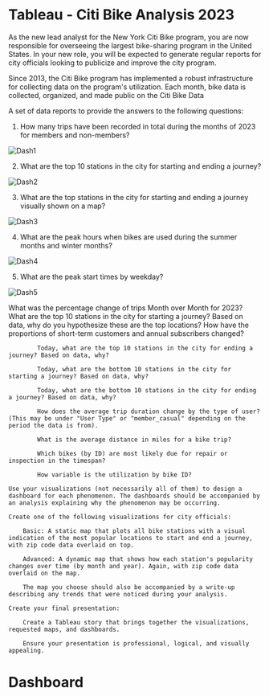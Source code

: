 # Tableau - Citi Bike Analysis 2023

As the new lead analyst for the New York Citi Bike program, you are now responsible for overseeing the largest bike-sharing program in the United States. In your new role, you will be expected to generate regular reports for city officials looking to publicize and improve the city program.

Since 2013, the Citi Bike program has implemented a robust infrastructure for collecting data on the program's utilization. Each month, bike data is collected, organized, and made public on the Citi Bike Data

A set of data reports to provide the answers to the following questions:
1. How many trips have been recorded in total during the months of 2023 for members and non-members?

![Dash1](https://github.com/margoberry17/18-Tableau/assets/136475202/b1c835ea-ec8d-4d45-9e0a-d9d01d2994e0)


2. What are the top 10 stations in the city for starting and ending a journey?

![Dash2](https://github.com/margoberry17/18-Tableau/assets/136475202/091efaf6-8129-47fa-b260-a03d70764c83)


3. What are the top stations in the city for starting and ending a journey visually shown on a map?

![Dash3](https://github.com/margoberry17/18-Tableau/assets/136475202/a7a3c1a5-8252-470d-8523-9d7d005ba2a3)


4. What are the peak hours when bikes are used during the summer months and winter months?

![Dash4](https://github.com/margoberry17/18-Tableau/assets/136475202/602f9744-778f-40e3-ba89-750c82bd7e81)

5. What are the peak start times by weekday?

![Dash5](https://github.com/margoberry17/18-Tableau/assets/136475202/74f8bca2-3a26-4cbe-9971-a59ac0c47a92)



What was the percentage change of trips Month over Month for 2023?
What are the top 10 stations in the city for starting a journey? Based on data, why do you hypothesize these are the top locations?
   How have the proportions of short-term customers and annual subscribers changed?

            Today, what are the top 10 stations in the city for ending a journey? Based on data, why?

            Today, what are the bottom 10 stations in the city for starting a journey? Based on data, why?

            Today, what are the bottom 10 stations in the city for ending a journey? Based on data, why?

            How does the average trip duration change by the type of user? (This may be under "User Type" or "member_casual" depending on the period the data is from).

            What is the average distance in miles for a bike trip?

            Which bikes (by ID) are most likely due for repair or inspection in the timespan?

            How variable is the utilization by bike ID?

    Use your visualizations (not necessarily all of them) to design a dashboard for each phenomenon. The dashboards should be accompanied by an analysis explaining why the phenomenon may be occurring.

    Create one of the following visualizations for city officials:

        Basic: A static map that plots all bike stations with a visual indication of the most popular locations to start and end a journey, with zip code data overlaid on top.

        Advanced: A dynamic map that shows how each station's popularity changes over time (by month and year). Again, with zip code data overlaid on the map.

        The map you choose should also be accompanied by a write-up describing any trends that were noticed during your analysis.

    Create your final presentation:

        Create a Tableau story that brings together the visualizations, requested maps, and dashboards.

        Ensure your presentation is professional, logical, and visually appealing.





# Dashboard
